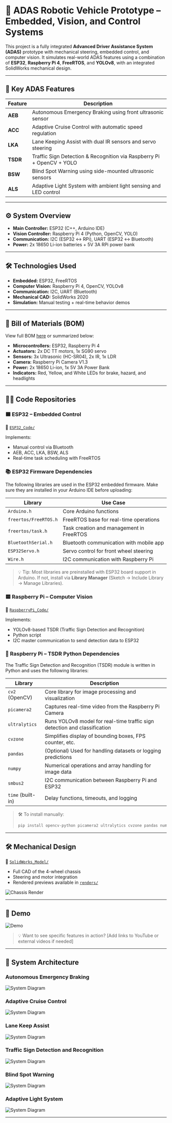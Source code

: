 # 🚗 ADAS Robotic Vehicle Prototype – Embedded, Vision, and Control Systems

This project is a fully integrated **Advanced Driver Assistance System (ADAS)** prototype with mechanical steering, embedded control, and computer vision. It simulates real-world ADAS features using a combination of **ESP32**, **Raspberry Pi 4**, **FreeRTOS**, and **YOLOv8**, with an integrated SolidWorks mechanical design.

---

## 🧠 Key ADAS Features

| Feature  | Description                                                           |
|----------|-----------------------------------------------------------------------|
| **AEB**  | Autonomous Emergency Braking using front ultrasonic sensor            |
| **ACC**  | Adaptive Cruise Control with automatic speed regulation               |
| **LKA**  | Lane Keeping Assist with dual IR sensors and servo steering           |
| **TSDR** | Traffic Sign Detection & Recognition via Raspberry Pi + OpenCV + YOLO |
| **BSW**  | Blind Spot Warning using side-mounted ultrasonic sensors              |
| **ALS**  | Adaptive Light System with ambient light sensing and LED control      |

---

## ⚙️ System Overview

- **Main Controller:** ESP32 (C++, Arduino IDE)
- **Vision Controller:** Raspberry Pi 4 (Python, OpenCV, YOLO)
- **Communication:** I2C (ESP32 ↔ RPi), UART (ESP32 ↔ Bluetooth)
- **Power:** 2x 18650 Li-ion batteries + 5V 3A RPi power bank

---

## 🛠 Technologies Used

- **Embedded:** ESP32, FreeRTOS
- **Computer Vision:** Raspberry Pi 4, OpenCV, YOLOv8
- **Communication:** I2C, UART (Bluetooth)
- **Mechanical CAD:** SolidWorks 2020
- **Simulation:** Manual testing + real-time behavior demos

---

## 🧰 Bill of Materials (BOM)

View full BOM [here](Docs/BOM.md) or summarized below:

- **Microcontrollers:** ESP32, Raspberry Pi 4
- **Actuators:** 2x DC TT motors, 1x SG90 servo
- **Sensors:** 3x Ultrasonic (HC-SR04), 2x IR, 1x LDR
- **Camera:** Raspberry Pi Camera V1.3
- **Power:** 2x 18650 Li-ion, 1x 5V 3A Power Bank
- **Indicators:** Red, Yellow, and White LEDs for brake, hazard, and headlights

---

## 🧑‍💻 Code Repositories

### 🟦 ESP32 – Embedded Control
📁 [`ESP32_Code/`](ESP32_Code/ESP32_Code.ino)

Implements:
- Manual control via Bluetooth
- AEB, ACC, LKA, BSW, ALS
- Real-time task scheduling with FreeRTOS

### 📚 ESP32 Firmware Dependencies

The following libraries are used in the ESP32 embedded firmware. Make sure they are installed in your Arduino IDE before uploading:

| Library               | Use Case                                |
|------------------------|------------------------------------------|
| `Arduino.h`            | Core Arduino functions                   |
| `freertos/FreeRTOS.h`  | FreeRTOS base for real-time operations   |
| `freertos/task.h`      | Task creation and management in FreeRTOS |
| `BluetoothSerial.h`    | Bluetooth communication with mobile app  |
| `ESP32Servo.h`         | Servo control for front wheel steering   |
| `Wire.h`               | I2C communication with Raspberry Pi      |

> 💡 Tip: Most libraries are preinstalled with ESP32 board support in Arduino. If not, install via **Library Manager** (Sketch → Include Library → Manage Libraries).


### 🟨 Raspberry Pi – Computer Vision
📁 [`RaspberryPi_Code/`](RaspberryPi_Code/TSDR.py)

Implements:
- YOLOv8-based TSDR (Traffic Sign Detection and Recognition)
- Python script
- I2C master communication to send detection data to ESP32

### 🧠 Raspberry Pi – TSDR Python Dependencies

The Traffic Sign Detection and Recognition (TSDR) module is written in Python and uses the following libraries:

| Library             | Description                                                                 |
|----------------------|-----------------------------------------------------------------------------|
| `cv2` (OpenCV)       | Core library for image processing and visualization                        |
| `picamera2`          | Captures real-time video from the Raspberry Pi Camera                      |
| `ultralytics`        | Runs YOLOv8 model for real-time traffic sign detection and classification  |
| `cvzone`             | Simplifies display of bounding boxes, FPS counter, etc.                    |
| `pandas`             | (Optional) Used for handling datasets or logging predictions               |
| `numpy`              | Numerical operations and array handling for image data                     |
| `smbus2`             | I2C communication between Raspberry Pi and ESP32                           |
| `time` (built-in)    | Delay functions, timeouts, and logging                                     |

> 🛠️ To install manually:
> ```bash
> pip install opencv-python picamera2 ultralytics cvzone pandas numpy smbus2
> ```

---

## 🛠️ Mechanical Design

📁 [`SolidWorks_Model/`](SolidWorks_Model/)

- Full CAD of the 4-wheel chassis
- Steering and motor integration
- Rendered previews available in [`renders/`](Media/)

![Chassis Render](Media/1.png)

---

## 🎥 Demo

![Demo](Media/ADAS.gif)

> 💡 Want to see specific features in action? [Add links to YouTube or external videos if needed]

---

## 🧭 System Architecture

### Autonomous Emergency Braking
![System Diagram](Docs/AEB_FlowChart.png)
### Adaptive Cruise Control
![System Diagram](Docs/ACC_FlowChart.png)
### Lane Keep Assist
![System Diagram](Docs/LKA_FlowChart.png)
### Traffic Sign Detection and Recognition
![System Diagram](Docs/TSDR_FlowChart.png)
### Blind Spot Warning
![System Diagram](Docs/BSW_FlowChart.png)
### Adaptive Light System
![System Diagram](Docs/ALS_FlowChart.png)

---
